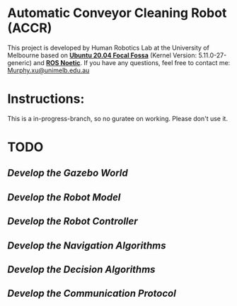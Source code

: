 # Automatic Conveyor Cleaning Robot (ACCR)

This project is developed by Human Robotics Lab at the University of Melbourne based on **[Ubuntu 20.04 Focal Fossa](https://releases.ubuntu.com/20.04/)** (Kernel Version: 5.11.0-27-generic) and **[ROS Noetic](http://wiki.ros.org/noetic)**. If you have any questions, feel free to contact me: Murphy.xu@unimelb.edu.au

# Instructions:
This is a in-progress-branch, so no guratee on working. Please don't use it.


# TODO
## *Develop the Gazebo World*

## *Develop the Robot Model*

## *Develop the Robot Controller*

## *Develop the Navigation Algorithms*

## *Develop the Decision Algorithms*

## *Develop the Communication Protocol*
